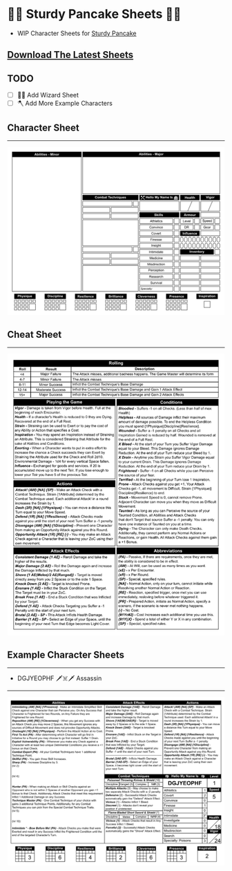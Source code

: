# 🍴🥞 Sturdy Pancake Sheets 🥞🍴

- WIP Character Sheets for [Sturdy Pancake](https://github.com/iclasen/sturdy-pancake)

## [Download The Latest Sheets](https://github.com/zeroskull/sturdy-pancake-sheets/releases/latest)

## TODO

- [ ] 🧙‍♂️ Add Wizard Sheet
- [ ] 🪓 Add More Example Characters

## Character Sheet

---

![Character Sheet](resources/character-sheet.png)

## Cheat Sheet

---

![Cheat Sheet](resources/cheat-sheet.png)

## Example Character Sheets

---

- DGJYEOPHF 🗡️☠️🗡️ Assassin

---

![DGJYEOPHF](resources/example-character-sheet.png)
